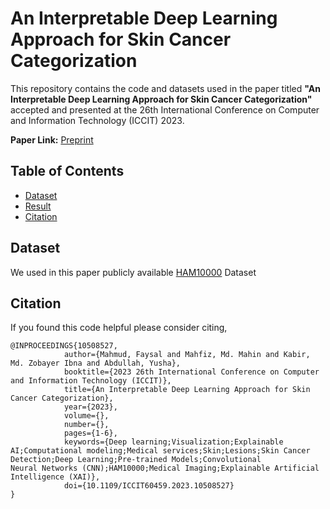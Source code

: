 # An Interpretable Deep Learning Approach for Skin Cancer Categorization

This repository contains the code and datasets used in the paper titled **"An Interpretable Deep Learning Approach for Skin Cancer Categorization"** accepted and presented at the 26th International Conference on Computer and Information Technology (ICCIT) 2023.

**Paper Link:** [Preprint](https://arxiv.org/abs/2312.10696)

## Table of Contents
  - [Dataset](#dataset)
  - [Result](#result)
  - [Citation](#citation)

## Dataset
We used in this paper publicly available [HAM10000](https://dataverse.harvard.edu/dataset.xhtml?persistentId=doi:10.7910/DVN/DBW86T) Dataset

## Citation
If you found this code helpful please consider citing,
```
@INPROCEEDINGS{10508527,
            author={Mahmud, Faysal and Mahfiz, Md. Mahin and Kabir, Md. Zobayer Ibna and Abdullah, Yusha},
            booktitle={2023 26th International Conference on Computer and Information Technology (ICCIT)}, 
            title={An Interpretable Deep Learning Approach for Skin Cancer Categorization}, 
            year={2023},
            volume={},
            number={},
            pages={1-6},
            keywords={Deep learning;Visualization;Explainable AI;Computational modeling;Medical services;Skin;Lesions;Skin Cancer Detection;Deep Learning;Pre-trained Models;Convolutional             Neural Networks (CNN);HAM10000;Medical Imaging;Explainable Artificial Intelligence (XAI)},
            doi={10.1109/ICCIT60459.2023.10508527}
}
```
